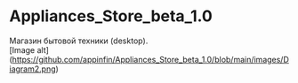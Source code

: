 # Appliances_Store_beta_1.0
Магазин бытовой техники (desktop).<br>
[Image alt] (https://github.com/appinfin/Appliances_Store_beta_1.0/blob/main/images/Diagram2.png)

